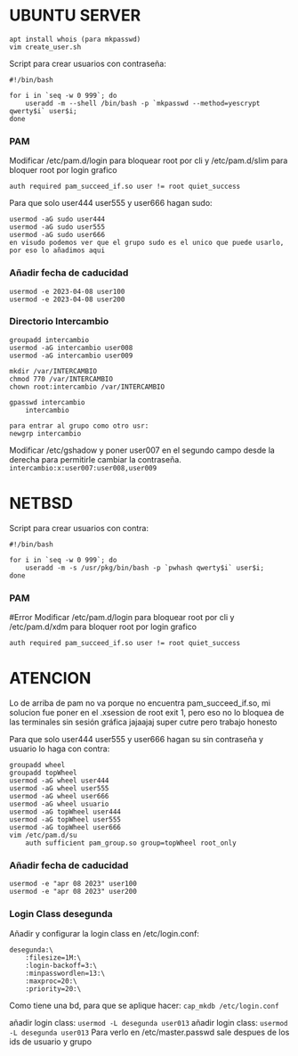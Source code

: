 # UBUNTU SERVER
```
apt install whois (para mkpasswd)
vim create_user.sh
```
Script para crear usuarios con contraseña:
```
#!/bin/bash

for i in `seq -w 0 999`; do
	useradd -m --shell /bin/bash -p `mkpasswd --method=yescrypt qwerty$i` user$i;
done
```

### PAM
Modificar /etc/pam.d/login para bloquear root por cli y /etc/pam.d/slim para bloquer root por login grafico
```
auth required pam_succeed_if.so user != root quiet_success
```
Para que solo user444 user555 y user666 hagan sudo:
```
usermod -aG sudo user444
usermod -aG sudo user555
usermod -aG sudo user666
en visudo podemos ver que el grupo sudo es el unico que puede usarlo, por eso lo añadimos aqui
```

### Añadir fecha de caducidad
```
usermod -e 2023-04-08 user100
usermod -e 2023-04-08 user200
```

### Directorio Intercambio
```
groupadd intercambio
usermod -aG intercambio user008
usermod -aG intercambio user009

mkdir /var/INTERCAMBIO
chmod 770 /var/INTERCAMBIO
chown root:intercambio /var/INTERCAMBIO

gpasswd intercambio
	intercambio

para entrar al grupo como otro usr:
newgrp intercambio
```
Modificar /etc/gshadow y poner user007 en el segundo campo desde la derecha para permitirle cambiar la contraseña.
`intercambio:x:user007:user008,user009`

# NETBSD

Script para crear usuarios con contra:
```
#!/bin/bash

for i in `seq -w 0 999`; do
	useradd -m -s /usr/pkg/bin/bash -p `pwhash qwerty$i` user$i;
done
```
### PAM
#Error
Modificar /etc/pam.d/login para bloquear root por cli y /etc/pam.d/xdm para bloquer root por login grafico
```
auth required pam_succeed_if.so user != root quiet_success
```
# ATENCION
Lo de arriba de pam no va porque no encuentra pam_succeed_if.so, mi solucion fue poner en el .xsession de root exit 1, pero eso no lo bloquea de las terminales sin sesión gráfica jajaajaj super cutre pero trabajo honesto


Para que solo user444 user555 y user666 hagan su sin contraseña y usuario lo haga con contra:
```
groupadd wheel
groupadd topWheel
usermod -aG wheel user444
usermod -aG wheel user555
usermod -aG wheel user666
usermod -aG wheel usuario
usermod -aG topWheel user444
usermod -aG topWheel user555
usermod -aG topWheel user666
vim /etc/pam.d/su
	auth sufficient pam_group.so group=topWheel root_only
```

### Añadir fecha de caducidad
```
usermod -e "apr 08 2023" user100
usermod -e "apr 08 2023" user200
```
### Login Class desegunda
Añadir y configurar la login class en /etc/login.conf:
```
desegunda:\
	:filesize=1M:\
	:login-backoff=3:\
	:minpasswordlen=13:\
	:maxproc=20:\
	:priority=20:\
```
Como tiene una bd, para que se aplique hacer:
`cap_mkdb /etc/login.conf`

añadir login class: `usermod -L desegunda user013`
añadir login class: `usermod -L desegunda user013`
Para verlo en /etc/master.passwd sale despues de los ids de usuario y grupo